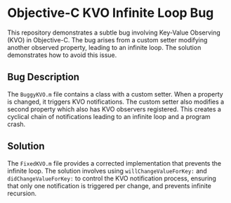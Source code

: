 # Objective-C KVO Infinite Loop Bug
This repository demonstrates a subtle bug involving Key-Value Observing (KVO) in Objective-C.  The bug arises from a custom setter modifying another observed property, leading to an infinite loop.  The solution demonstrates how to avoid this issue.

## Bug Description
The `BuggyKVO.m` file contains a class with a custom setter. When a property is changed, it triggers KVO notifications. The custom setter also modifies a second property which also has KVO observers registered. This creates a cyclical chain of notifications leading to an infinite loop and a program crash.

## Solution
The `FixedKVO.m` file provides a corrected implementation that prevents the infinite loop. The solution involves using `willChangeValueForKey:` and `didChangeValueForKey:` to control the KVO notification process, ensuring that only one notification is triggered per change, and prevents infinite recursion. 